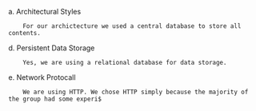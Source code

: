 a. Architectural Styles

        For our archictecture we used a central database to store all contents.


d. Persistent Data Storage

        Yes, we are using a relational database for data storage.

e. Network Protocall

        We are using HTTP. We chose HTTP simply because the majority of the group had some experi$

